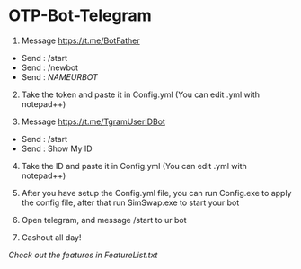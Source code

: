 # OTP-Bot-Telegram

1. Message https://t.me/BotFather

- Send : /start
- Send : /newbot
- Send : *NAMEURBOT*

2. Take the token and paste it in Config.yml (You can edit .yml with notepad++)

3. Message https://t.me/TgramUserIDBot

- Send : /start
- Send : Show My ID

4. Take the ID and paste it in Config.yml (You can edit .yml with notepad++)

5. After you have setup the Config.yml file, you can run Config.exe to apply the config file, after that run SimSwap.exe to start your bot

6. Open telegram, and message /start to ur bot

7. Cashout all day!

*Check out the features in FeatureList.txt*
